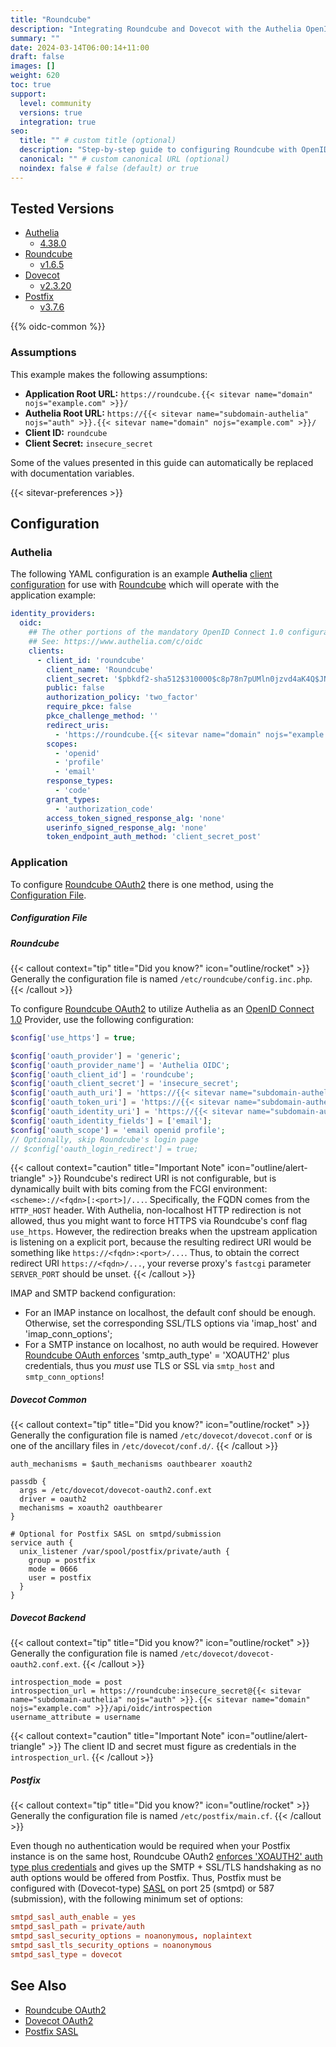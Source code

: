 ```yaml
---
title: "Roundcube"
description: "Integrating Roundcube and Dovecot with the Authelia OpenID Connect 1.0 Provider."
summary: ""
date: 2024-03-14T06:00:14+11:00
draft: false
images: []
weight: 620
toc: true
support:
  level: community
  versions: true
  integration: true
seo:
  title: "" # custom title (optional)
  description: "Step-by-step guide to configuring Roundcube with OpenID Connect 1.0 for secure SSO. Enhance your login flow using Authelia’s modern identity management."
  canonical: "" # custom canonical URL (optional)
  noindex: false # false (default) or true
---
```


## Tested Versions

- [Authelia]
  - [4.38.0](https://github.com/authelia/authelia/releases/tag/v4.38.0)
- [Roundcube]
  - [v1.6.5](https://github.com/roundcube/roundcubemail/releases/tag/1.6.4)
- [Dovecot]
  - [v2.3.20](https://dovecot.org/doc/NEWS)
- [Postfix]
  - [v3.7.6](https://www.postfix.org/announcements/postfix-3.8.1.html)

{{% oidc-common %}}

### Assumptions

This example makes the following assumptions:

- __Application Root URL:__ `https://roundcube.{{< sitevar name="domain" nojs="example.com" >}}/`
- __Authelia Root URL:__ `https://{{< sitevar name="subdomain-authelia" nojs="auth" >}}.{{< sitevar name="domain" nojs="example.com" >}}/`
- __Client ID:__ `roundcube`
- __Client Secret:__ `insecure_secret`

Some of the values presented in this guide can automatically be replaced with documentation variables.

{{< sitevar-preferences >}}

## Configuration

### Authelia

The following YAML configuration is an example __Authelia__ [client configuration] for use with [Roundcube] which will
operate with the application example:

```yaml {title="configuration.yml"}
identity_providers:
  oidc:
    ## The other portions of the mandatory OpenID Connect 1.0 configuration go here.
    ## See: https://www.authelia.com/c/oidc
    clients:
      - client_id: 'roundcube'
        client_name: 'Roundcube'
        client_secret: '$pbkdf2-sha512$310000$c8p78n7pUMln0jzvd4aK4Q$JNRBzwAo0ek5qKn50cFzzvE9RXV88h1wJn5KGiHrD0YKtZaR/nCb2CJPOsKaPK0hjf.9yHxzQGZziziccp6Yng'  # The digest of 'insecure_secret'.
        public: false
        authorization_policy: 'two_factor'
        require_pkce: false
        pkce_challenge_method: ''
        redirect_uris:
          - 'https://roundcube.{{< sitevar name="domain" nojs="example.com" >}}/oauth/callback/'
        scopes:
          - 'openid'
          - 'profile'
          - 'email'
        response_types:
          - 'code'
        grant_types:
          - 'authorization_code'
        access_token_signed_response_alg: 'none'
        userinfo_signed_response_alg: 'none'
        token_endpoint_auth_method: 'client_secret_post'
```

### Application

To configure [Roundcube OAuth2] there is one method, using the [Configuration File](#configuration-file).

##### Configuration File

##### Roundcube

{{< callout context="tip" title="Did you know?" icon="outline/rocket" >}}
Generally the configuration file is named `/etc/roundcube/config.inc.php`.
{{< /callout >}}

To configure [Roundcube OAuth2] to utilize Authelia as an [OpenID Connect 1.0] Provider, use the following configuration:

```php {title="/etc/roundcube/config.inc.php"}
$config['use_https'] = true;

$config['oauth_provider'] = 'generic';
$config['oauth_provider_name'] = 'Authelia OIDC';
$config['oauth_client_id'] = 'roundcube';
$config['oauth_client_secret'] = 'insecure_secret';
$config['oauth_auth_uri'] = 'https://{{< sitevar name="subdomain-authelia" nojs="auth" >}}.{{< sitevar name="domain" nojs="example.com" >}}/api/oidc/authorization';
$config['oauth_token_uri'] = 'https://{{< sitevar name="subdomain-authelia" nojs="auth" >}}.{{< sitevar name="domain" nojs="example.com" >}}/api/oidc/token';
$config['oauth_identity_uri'] = 'https://{{< sitevar name="subdomain-authelia" nojs="auth" >}}.{{< sitevar name="domain" nojs="example.com" >}}/api/oidc/userinfo';
$config['oauth_identity_fields'] = ['email'];
$config['oauth_scope'] = 'email openid profile';
// Optionally, skip Roundcube's login page
// $config['oauth_login_redirect'] = true;
```

{{< callout context="caution" title="Important Note" icon="outline/alert-triangle" >}}
Roundcube's redirect URI is not configurable, but is dynamically built with bits coming from the
FCGI environment: `<scheme>://<fqdn>[:<port>]/...`. Specifically, the FQDN comes from the `HTTP_HOST` header. With
Authelia, non-localhost HTTP redirection is not allowed, thus you might want to force HTTPS via Roundcube's conf flag
`use_https`. However, the redirection breaks when the upstream application is listening on a explicit port, because the
resulting redirect URI would be something like `https://<fqdn>:<port>/...`. Thus, to obtain the correct redirect URI
`https://<fqdn>/...`, your reverse proxy's `fastcgi` parameter `SERVER_PORT` should be unset.
{{< /callout >}}

IMAP and SMTP backend configuration:
- For an IMAP instance on localhost, the default conf should be enough. Otherwise, set the corresponding SSL/TLS options
  via 'imap_host' and 'imap_conn_options';
- For a SMTP instance on localhost, no auth would be required. However
  [Roundcube OAuth enforces](https://github.com/roundcube/roundcubemail/issues/9183) 'smtp_auth_type' = 'XOAUTH2' plus
  credentials, thus you *must* use TLS or SSL via `smtp_host` and `smtp_conn_options`!


##### Dovecot Common

{{< callout context="tip" title="Did you know?" icon="outline/rocket" >}}
Generally the configuration file is named `/etc/dovecot/dovecot.conf` or is one of the ancillary files in
`/etc/dovecot/conf.d/`.
{{< /callout >}}

```ext {title="/etc/dovecot/dovecot.conf"}
auth_mechanisms = $auth_mechanisms oauthbearer xoauth2

passdb {
  args = /etc/dovecot/dovecot-oauth2.conf.ext
  driver = oauth2
  mechanisms = xoauth2 oauthbearer
}

# Optional for Postfix SASL on smtpd/submission
service auth {
  unix_listener /var/spool/postfix/private/auth {
    group = postfix
    mode = 0666
    user = postfix
  }
}
```

##### Dovecot Backend

{{< callout context="tip" title="Did you know?" icon="outline/rocket" >}}
Generally the configuration file is named `/etc/dovecot/dovecot-oauth2.conf.ext`.
{{< /callout >}}

```ext {title="/etc/dovecot/dovecot-oauth2.conf.ext"}
introspection_mode = post
introspection_url = https://roundcube:insecure_secret@{{< sitevar name="subdomain-authelia" nojs="auth" >}}.{{< sitevar name="domain" nojs="example.com" >}}/api/oidc/introspection
username_attribute = username
```

{{< callout context="caution" title="Important Note" icon="outline/alert-triangle" >}}
The client ID and secret must figure as credentials in
the `introspection_url`.
{{< /callout >}}

##### Postfix

{{< callout context="tip" title="Did you know?" icon="outline/rocket" >}}
Generally the configuration file is named `/etc/postfix/main.cf`.
{{< /callout >}}

Even though no authentication would be required when your Postfix instance is on the same host, Roundcube OAuth2
[enforces 'XOAUTH2' auth type plus credentials](https://github.com/roundcube/roundcubemail/issues/9183) and gives up the
SMTP + SSL/TLS handshaking as no auth options would be offered from Postfix. Thus, Postfix must be configured with
(Dovecot-type) [SASL](https://www.postfix.org/SASL_README.html) on port 25 (smtpd) or 587 (submission), with the following minimum set of options:

```cf {title="/etc/postfix/main.cf"}
smtpd_sasl_auth_enable = yes
smtpd_sasl_path = private/auth
smtpd_sasl_security_options = noanonymous, noplaintext
smtpd_sasl_tls_security_options = noanonymous
smtpd_sasl_type = dovecot
```

## See Also

- [Roundcube OAuth2]
- [Dovecot OAuth2]
- [Postfix SASL]

[Authelia]: https://www.authelia.com
[Roundcube]: https://roundcube.net/
[Roundcube OAuth2]: https://github.com/roundcube/roundcubemail/wiki/Configuration:-OAuth2
[OpenID Connect 1.0]: ../../openid-connect/introduction.md
[Dovecot]: https://dovecot.org/
[Dovecot OAuth2]: https://doc.dovecot.org/configuration_manual/authentication/oauth2/
[Postfix]: https://www.postfix.org/
[Postfix SASL]: https://www.postfix.org/SASL_README.html
[client configuration]: ../../../configuration/identity-providers/openid-connect/clients.md
